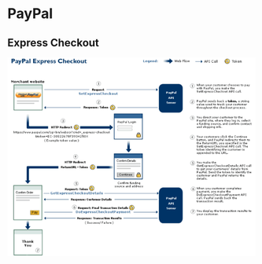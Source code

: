 PayPal
======

Express Checkout
----------------

<img src="https://raw.githubusercontent.com/yidas/web-service-architectures/master/third-party-payment/paypal/overview-ec-ecapiflow.gif" />
